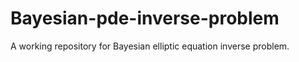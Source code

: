 # Bayesian-pde-inverse-problem
A working repository for Bayesian elliptic equation inverse problem. <br>
